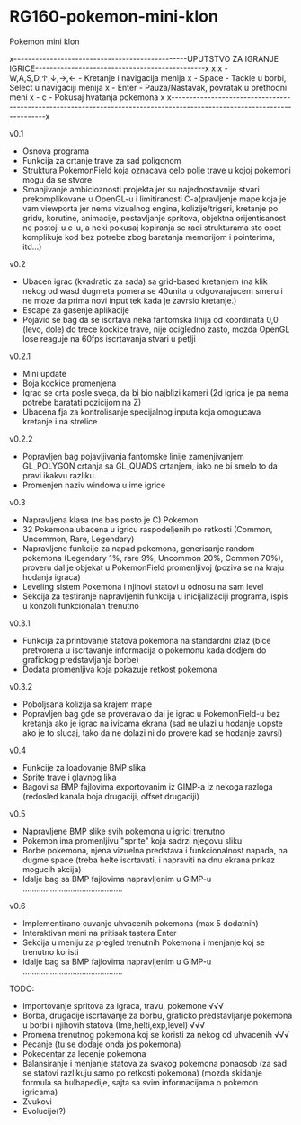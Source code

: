 # RG160-pokemon-mini-klon
Pokemon mini klon

x------------------------------------------------UPUTSTVO ZA IGRANJE IGRICE-----------------------------------------------x
x
x - W,A,S,D,↑,↓,→,← - Kretanje i navigacija menija
x - Space - Tackle u borbi, Select u navigaciji menija
x - Enter - Pauza/Nastavak, povratak u prethodni meni
x - c - Pokusaj hvatanja pokemona
x
x-------------------------------------------------------------------------------------------------------------------------x

v0.1
- Osnova programa
- Funkcija za crtanje trave za sad poligonom
- Struktura PokemonField koja oznacava celo polje trave u kojoj pokemoni mogu da se stvore
- Smanjivanje ambicioznosti projekta jer su najednostavnije stvari prekomplikovane u OpenGL-u i limitiranosti C-a(pravljenje mape koja je vam viewporta jer nema vizualnog engina, kolizije/trigeri, kretanje po gridu, korutine, animacije, postavljanje spritova, objektna orijentisanost ne postoji u c-u, a neki pokusaj kopiranja se radi strukturama sto opet komplikuje kod bez potrebe zbog baratanja memorijom i pointerima, itd...)

v0.2
- Ubacen igrac (kvadratic za sada) sa grid-based kretanjem (na klik nekog od wasd dugmeta pomera se 40unita u odgovarajucem smeru i ne moze da prima novi input tek kada je zavrsio kretanje.)
- Escape za gasenje aplikacije
- Pojavio se bag da se iscrtava neka fantomska linija od koordinata 0,0 (levo, dole) do trece kockice trave, nije ocigledno zasto, mozda OpenGL lose reaguje na 60fps iscrtavanja stvari u petlji

v0.2.1
- Mini update
- Boja kockice promenjena
- Igrac se crta posle svega, da bi bio najblizi kameri (2d igrica je pa nema potrebe baratati pozicijom na Z)
- Ubacena fja za kontrolisanje specijalnog inputa koja omogucava kretanje i na strelice

v0.2.2
- Popravljen bag pojavljivanja fantomske linije zamenjivanjem GL_POLYGON crtanja sa GL_QUADS crtanjem, iako ne bi smelo to da pravi ikakvu razliku.
- Promenjen naziv windowa u ime igrice

v0.3
- Napravljena klasa (ne bas posto je C) Pokemon
- 32 Pokemona ubacena u igricu raspodeljenih po retkosti (Common, Uncommon, Rare, Legendary)
- Napravljene funkcije za napad pokemona, generisanje random pokemona (Legendary 1%, rare 9%, Uncommon 20%, Common 70%), proveru dal je objekat u PokemonField promenljivoj (poziva se na kraju hodanja igraca)
- Leveling sistem Pokemona i njihovi statovi u odnosu na sam level
- Sekcija za testiranje napravljenih funkcija u inicijalizaciji programa, ispis u konzoli funkcionalan trenutno

v0.3.1
- Funkcija za printovanje statova pokemona na standardni izlaz (bice pretvorena u iscrtavanje informacija o pokemonu kada dodjem do grafickog predstavljanja borbe)
- Dodata promenljiva koja pokazuje retkost pokemona

v0.3.2
- Poboljsana kolizija sa krajem mape
- Popravljen bag gde se proveravalo dal je igrac u PokemonField-u bez kretanja ako je igrac na ivicama ekrana (sad ne ulazi u hodanje uopste ako je to slucaj, tako da ne dolazi ni do provere kad se hodanje zavrsi)

v0.4
- Funkcije za loadovanje BMP slika
- Sprite trave i glavnog lika
- Bagovi sa BMP fajlovima exportovanim iz GIMP-a iz nekoga razloga (redosled kanala boja drugaciji, offset drugaciji)

v0.5
- Napravljene BMP slike svih pokemona u igrici trenutno
- Pokemon ima promenljivu "sprite" koja sadrzi njegovu sliku
- Borbe pokemona, njena vizuelna predstava i funkcionalnost napada, na dugme space (treba helte iscrtavati, i napraviti na dnu ekrana prikaz mogucih akcija)
- Idalje bag sa BMP fajlovima napravljenim u GIMP-u ............................................

v0.6
- Implementirano cuvanje uhvacenih pokemona (max 5 dodatnih)
- Interaktivan meni na pritisak tastera Enter
- Sekcija u meniju za pregled trenutnih Pokemona i menjanje koj se trenutno koristi
- Idalje bag sa BMP fajlovima napravljenim u GIMP-u ............................................

TODO:
- Importovanje spritova za igraca, travu, pokemone √√√
- Borba, drugacije iscrtavanje za borbu, graficko predstavljanje pokemona u borbi i njihovih statova (Ime,helti,exp,level) √√√
- Promena trenutnog pokemona koj se koristi za nekog od uhvacenih √√√
- Pecanje (tu se dodaje onda jos pokemona)
- Pokecentar za lecenje pokemona
- Balansiranje i menjanje statova za svakog pokemona ponaosob (za sad se statovi razlikuju samo po retkosti pokemona) (mozda skidanje formula sa bulbapedije, sajta sa svim informacijama o pokemon igricama)
- Zvukovi
- Evolucije(?)

